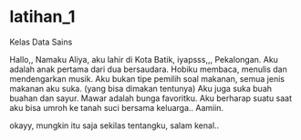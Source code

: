 # latihan_1
Kelas Data Sains

Hallo,,
Namaku Aliya, aku lahir di Kota Batik, iyapsss,,, Pekalongan. 
Aku adalah anak pertama dari dua bersaudara.
Hobiku membaca, menulis dan mendengarkan musik.
Aku bukan tipe pemilih soal makanan, semua jenis makanan aku suka. (yang bisa dimakan tentunya)
Aku juga suka buah buahan dan sayur.
Mawar adalah bunga favoritku.
Aku berharap suatu saat aku bisa umroh ke tanah suci bersama keluarga.. Aamiin.

okayy, mungkin itu saja sekilas tentangku, salam kenal..
